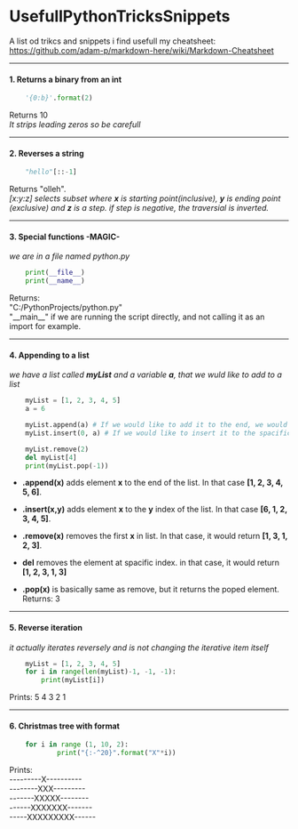 
# UsefullPythonTricksSnippets
A list od trikcs and snippets i find usefull
my cheatsheet: https://github.com/adam-p/markdown-here/wiki/Markdown-Cheatsheet
***

#### 1. Returns a binary from an int
```python
	'{0:b}'.format(2)
```
Returns 10  
*It strips leading zeros so be carefull*
***

#### 2. Reverses a string
```python
	"hello"[::-1]
```
Returns "olleh".  
*[x:y:z] selects subset where **x** is starting point(inclusive), **y** is ending point (exclusive) and **z** is a step.
if step is negative, the traversial is inverted.*

***

#### 3. Special functions -MAGIC-
*we are in a file named python.py*
```python
	print(__file__)
	print(__name__)
```
Returns:  
"C:/PythonProjects/python.py"  
"\_\_main__" if we are running the script directly, and not calling it as an import for example.  

***

#### 4. Appending to a list
*we have a list called **myList** and a variable **a**, that we wuld like to add to a list*
```python
	myList = [1, 2, 3, 4, 5]
	a = 6

	myList.append(a) # If we would like to add it to the end, we would do it like that*	
	myList.insert(0, a) # If we would like to insert it to the spacific index, we would do it like that*

	myList.remove(2)
	del myList[4]
	print(myList.pop(-1))
```  
 * **.append(x)** adds element **x** to the end of the list. In that case **[1, 2, 3, 4, 5, 6]**.
 * **.insert(x,y)** adds element **x** to the **y** index of the list. In that case **[6, 1, 2, 3, 4, 5]**.

* **.remove(x)** removes the first **x** in list. In that case, it would return **[1, 3, 1, 2, 3]**.   

* **del** removes the element at spacific index. in that case, it would return **[1, 2, 3, 1, 3]** 

* **.pop(x)** is basically same as remove, but it returns the poped element.   
Returns: 3
***

#### 5. Reverse iteration
*it actually iterates reversely and is not changing the iterative item itself*
```python
	myList = [1, 2, 3, 4, 5]
	for i in range(len(myList)-1, -1, -1):
		print(myList[i])
``` 
Prints: 5 4 3 2 1
***  
#### 6. Christmas tree with format
```python
	for i in range (1, 10, 2):
    		print("{:-^20}".format("X"*i))
``` 
Prints:  
---------X----------  
--------XXX---------  
-------XXXXX--------  
------XXXXXXX-------  
-----XXXXXXXXX------  
